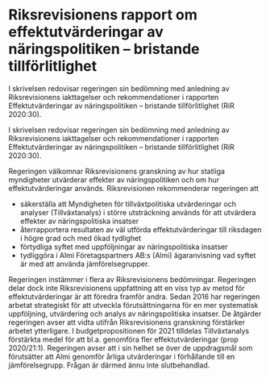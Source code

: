 # Riksrevisionens rapport om effektutvärderingar av näringspolitiken – bristande tillförlitlighet

I skrivelsen redovisar regeringen sin bedömning med anledning av Riksrevisionens iakttagelser och rekommendationer i rapporten Effektutvärderingar av näringspolitiken – bristande tillförlitlighet (RiR 2020:30).

I skrivelsen redovisar regeringen sin bedömning med anledning av Riksrevisionens iakttagelser och rekommendationer i rapporten Effektutvärderingar av näringspolitiken – bristande tillförlitlighet (RiR 2020:30).

Regeringen välkomnar Riksrevisionens granskning av hur statliga myndigheter utvärderar effekter av näringspolitiken och om hur effektutvärderingar används. Riksrevisionen rekommenderar regeringen att

* säkerställa att Myndigheten för tillväxtpolitiska utvärderingar och analyser (Tillväxtanalys) i större utsträckning används för att utvärdera effekter av näringspolitiska insatser
* återrapportera resultaten av väl utförda effektutvärderingar till riksdagen i högre grad och med ökad tydlighet
* förtydliga syftet med uppföljningar av näringspolitiska insatser
* tydliggöra i Almi Företagspartners AB:s (Almi) ägaranvisning vad syftet är med att använda jämförelsegrupper.

Regeringen instämmer i flera av Riksrevisionens bedömningar. Regeringen delar dock inte Riksrevisionens uppfattning att en viss typ av metod för effektutvärderingar är att föredra framför andra. Sedan 2016 har regeringen arbetat strategiskt för att utveckla förutsättningarna för en mer systematisk uppföljning, utvärdering och analys av näringspolitiska insatser. De åtgärder regeringen avser att vidta utifrån Riksrevisionens granskning förstärker arbetet ytterligare. I budgetpropositionen för 2021 tilldelas Tillväxtanalys förstärkta medel för att bl.a. genomföra fler effektutvärderingar (prop 2020/21:1). Regeringen avser att i sin helhet se över de uppdragsmål som förutsätter att Almi genomför årliga utvärderingar i förhållande till en jämförelsegrupp. Frågan är därmed ännu inte slutbehandlad.
